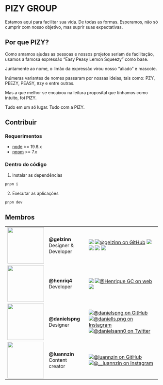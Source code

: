 # PIZY GROUP

Estamos aqui para facilitar sua vida. De todas as formas. Esperamos, não só cumprir com nosso objetivo, mas suprir suas expectativas.

## Por que PIZY?

Como amamos ajudas as pessoas e nossos projetos seriam de facilitação, usamos a famosa expressão “Easy Peasy Lemon Squeezy” como base.

Juntamente ao nome, o limão da expressão virou nosso “aliado” e mascote.

Inúmeras variantes de nomes passaram por nossas ideias, tais como: PZY, PEEZY, PEASY, πzy e entre outras.

Mas a que melhor se encaixou na leitura proposital que tínhamos como intuito, foi PIZY.

Tudo em um só lugar. Tudo com a PIZY.

## Contribuir

### Requerimentos

- [node](https://nodejs.org/en/download/) >= 19.6.x
- [pnpm](https://pnpm.io/installation) >= 7.x

### Dentro do código

1. Instalar as dependências

```bash
pnpm i
```

2. Executar as aplicações

```bash
pnpm dev
```
## Membros

<table>
  <tr>
    <td valign="top">
      <img src="https://github.com/gelzinn.png?size=120" width=120>
    </td>
    <td valign="center">
      <p><b>@gelzinn</b><br>Designer & Developer</p>
    </td>
    <td valign="center">
      <a href="https://gelzin.com" target="_blank"><img src="https://img.shields.io/badge/-gelzin.com-black?&style=for-the-badge"></a>
      <a href="https://www.github.com/gelzinn" target="_blank"><img src="https://img.shields.io/badge/GitHub-%23333333.svg?&style=for-the-badge&logo=github&logoColor=white" alt="@gelzinn on GitHub"></a>
      <a href="https://www.youtube.com/c/gelzinn_" target="_blank"><img src="https://img.shields.io/badge/YouTube-FF0000?style=for-the-badge&logo=youtube&logoColor=white" target="_blank"></a>
      <a href="https://instagram.com/gelzinn" target="_blank"><img src="https://img.shields.io/badge/-Instagram-%23E4405F?style=for-the-badge&logo=instagram&logoColor=white" target="_blank"></a>
      <a href="https://twitter.com/gelzinn_" target="_blank"><img src="https://img.shields.io/badge/twitter-%231DA1F2.svg?&style=for-the-badge&logo=twitter&logoColor=white" target="_blank"></a>
      <a href="https://www.linkedin.com/in/gelzin" target="_blank"><img src="https://img.shields.io/badge/-LinkedIn-%230077B5?style=for-the-badge&logo=linkedin&logoColor=white" target="_blank"></a>
    </td>
  </tr>

  <tr>
    <td valign="top">
      <img src="https://github.com/henriq4.png?size=120" width=120>
    </td>
    <td valign="center">
      <p><b>@henriq4</b><br>Developer</p>
    </td>
    <td valign="center">
      <a href="https://henriquegc.dev" target="_blank"><img src="https://img.shields.io/badge/-henriquegc.dev-black?&style=for-the-badge"></a>
      <a href="https://www.github.com/henriq4" target="_blank"><img src="https://img.shields.io/badge/GitHub-%23333333.svg?&style=for-the-badge&logo=github&logoColor=white" alt="@Henrique GC on web"></a>
      <a href="https://www.linkedin.com/in/henriq4" target="_blank"><img src="https://img.shields.io/badge/-LinkedIn-%230077B5?style=for-the-badge&logo=linkedin&logoColor=white" target="_blank"></a>
    </td>
  </tr>

  <tr>
    <td valign="top">
      <img src="https://github.com/danielspng.png?size=120" width=120>
    </td>
    <td valign="center">
      <p><b>@danielspng</b><br>Designer</p>
    </td>
    <td valign="center">
      <a href="https://www.github.com/danielspng" target="_blank"><img src="https://img.shields.io/badge/GitHub-%23333333.svg?&style=for-the-badge&logo=github&logoColor=white" alt="@danielspng on GitHub"></a>
      <a href="https://www.instagram.com/daniells.png" target="_blank"><img src="https://img.shields.io/badge/Instagram-%23E4405F.svg?&style=for-the-badge&logo=instagram&logoColor=white" alt="@daniells.png on Instagram"></a>
      <a href="https://www.twiiter.com/danielsann0" target="_blank"><img src="https://img.shields.io/badge/Twitter-%231877F2.svg?&style=for-the-badge&logo=twitter&logoColor=white" alt="@danielsann0 on Twitter"></a>
    </td>
  </tr>

  <tr>
    <td valign="top">
      <img src="https://github.com/luannzin.png?size=120" width=120>
    </td>
    <td valign="center">
      <p><b>@luannzin</b><br>Content creator</p>
    </td>
    <td valign="center">
      <a href="https://www.github.com/luannzin" target="_blank"><img src="https://img.shields.io/badge/GitHub-%23333333.svg?&style=for-the-badge&logo=github&logoColor=white" alt="@luannzin on GitHub"></a>
      <a href="https://www.instagram.com/__luannzin" target="_blank"><img src="https://img.shields.io/badge/Instagram-%23E4405F.svg?&style=for-the-badge&logo=instagram&logoColor=white" alt="@__luannzin on Instagram"></a>
    </td>
  </tr>
</table>
